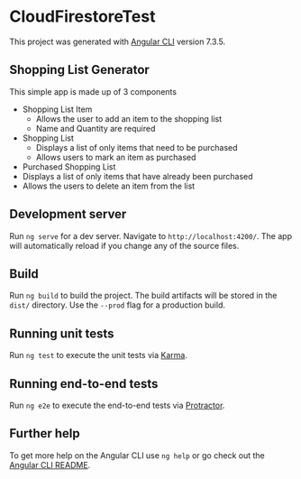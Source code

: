 # CloudFirestoreTest

This project was generated with [Angular CLI](https://github.com/angular/angular-cli) version 7.3.5.

## Shopping List Generator
This simple app is made up of 3 components
- Shopping List Item
  - Allows the user to add an item to the shopping list
  - Name and Quantity are required
- Shopping List
  - Displays a list of only items that need to be purchased
  - Allows users to mark an item as purchased
- Purchased Shopping List
 - Displays a list of only items that have already been purchased
 - Allows the users to delete an item from the list

## Development server

Run `ng serve` for a dev server. Navigate to `http://localhost:4200/`. The app will automatically reload if you change any of the source files.

## Build

Run `ng build` to build the project. The build artifacts will be stored in the `dist/` directory. Use the `--prod` flag for a production build.

## Running unit tests

Run `ng test` to execute the unit tests via [Karma](https://karma-runner.github.io).

## Running end-to-end tests

Run `ng e2e` to execute the end-to-end tests via [Protractor](http://www.protractortest.org/).

## Further help

To get more help on the Angular CLI use `ng help` or go check out the [Angular CLI README](https://github.com/angular/angular-cli/blob/master/README.md).
